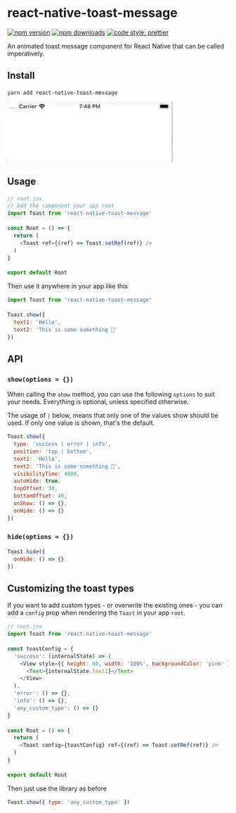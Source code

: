 # react-native-toast-message

[![npm version](https://img.shields.io/npm/v/react-native-toast-message)](https://www.npmjs.com/package/react-native-toast-message)
[![npm downloads](https://img.shields.io/npm/dw/react-native-toast-message)](https://www.npmjs.com/package/react-native-toast-message)
[![code style: prettier](https://img.shields.io/badge/code_style-prettier-ff69b4.svg)](https://github.com/prettier/prettier)

An animated toast message component for React Native that can be called imperatively.

## Install
```
yarn add react-native-toast-message
```
![ToastSuccess](success-toast.gif)

## Usage
```js
// root.jsx
// Add the component your app root
import Toast from 'react-native-toast-message'

const Root = () => {
  return (
    <Toast ref={(ref) => Toast.setRef(ref)} />
  )
}

export default Root
```

Then use it anywhere in your app like this
```js
import Toast from 'react-native-toast-message'

Toast.show({
  text1: 'Hello',
  text2: 'This is some something 👋'
})
```

## API
### `show(options = {})`
When calling the `show` method, you can use the following `options` to suit your needs. Everything is optional, unless specified otherwise.

The usage of `|` below, means that only one of the values show should be used.
If only one value is shown, that's the default.

```js
Toast.show({
  type: 'success | error | info',
  position: 'top | bottom',
  text1: 'Hello',
  text2: 'This is some something 👋',
  visibilityTime: 4000,
  autoHide: true,
  topOffset: 30,
  bottomOffset: 40,
  onShow: () => {},
  onHide: () => {}
})
```

### `hide(options = {})`
```js
Toast.hide({
  onHide: () => {}
})
```

## Customizing the toast types

If you want to add custom types - or overwrite the existing ones - you can add a `config` prop when rendering the `Toast` in your app `root`.

```js
// root.jsx
import Toast from 'react-native-toast-message'

const toastConfig = {
  'success': (internalState) => (
    <View style={{ height: 60, width: '100%', backgroundColor: 'pink' }}>
      <Text>{internalState.text1}</Text>
    </View>  
  ),
  'error': () => {},
  'info': () => {},
  'any_custom_type': () => {}
}

const Root = () => {
  return (
    <Toast config={toastConfig} ref={(ref) => Toast.setRef(ref)} />
  )
}

export default Root
```

Then just use the library as before

```js
Toast.show({ type: 'any_custom_type' })
```
